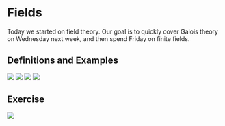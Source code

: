 # Fields

Today we started on field theory. Our goal is to quickly cover Galois theory on
Wednesday next week, and then spend Friday on finite fields.


## Definitions and Examples
![](images/23.jpg)
![](images/24.jpg)
![](images/25.jpg)
![](images/26.jpg)
## Exercise
![](images/27.jpg)
